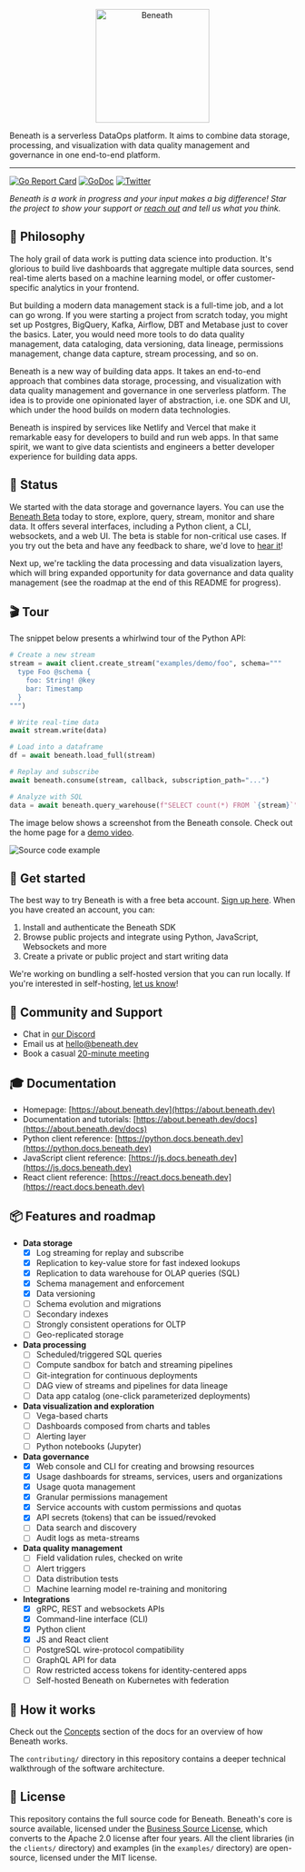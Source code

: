 <p align="center">
  <a href="https://about.beneath.dev/?utm_source=github&utm_medium=logo" target="_blank">
    <img src="https://raw.githubusercontent.com/beneath-hq/beneath/master/assets/logo/banner-icon-text-background.png" alt="Beneath" height="200">
  </a>
</p>

Beneath is a serverless DataOps platform. It aims to combine data storage, processing, and visualization with data quality management and governance in one end-to-end platform.

<hr />

[![Go Report Card](https://goreportcard.com/badge/github.com/beneath-hq/beneath?style=flat-square)](https://goreportcard.com/report/github.com/beneath-hq/beneath)
[![GoDoc](https://godoc.org/github.com/beneath-hq/beneath?status.svg)](https://godoc.org/github.com/beneath-hq/beneath)
[![Twitter](https://img.shields.io/badge/Follow-BeneathHQ-blue.svg?style=flat&logo=twitter)](https://twitter.com/BeneathHQ)

_Beneath is a work in progress and your input makes a big difference! Star the project to show your support or [reach out](https://about.beneath.dev/contact/) and tell us what you think._

## 🧠 Philosophy

The holy grail of data work is putting data science into production. It's glorious to build live dashboards that aggregate multiple data sources, send real-time alerts based on a machine learning model, or offer customer-specific analytics in your frontend.

But building a modern data management stack is a full-time job, and a lot can go wrong. If you were starting a project from scratch today, you might set up Postgres, BigQuery, Kafka, Airflow, DBT and Metabase just to cover the basics. Later, you would need more tools to do data quality management, data cataloging, data versioning, data lineage, permissions management, change data capture, stream processing, and so on.

Beneath is a new way of building data apps. It takes an end-to-end approach that combines data storage, processing, and visualization with data quality management and governance in one serverless platform. The idea is to provide one opinionated layer of abstraction, i.e. one SDK and UI, which under the hood builds on modern data technologies.

Beneath is inspired by services like Netlify and Vercel that make it remarkable easy for developers to build and run web apps. In that same spirit, we want to give data scientists and engineers a better developer experience for building data apps.

## 🚀 Status

We started with the data storage and governance layers. You can use the [Beneath Beta](https://beneath.dev/?noredirect=1) today to store, explore, query, stream, monitor and share data. It offers several interfaces, including a Python client, a CLI, websockets, and a web UI. The beta is stable for non-critical use cases. If you try out the beta and have any feedback to share, we'd love to [hear it](https://about.beneath.dev/contact/)!

Next up, we're tackling the data processing and data visualization layers, which will bring expanded opportunity for data governance and data quality management (see the roadmap at the end of this README for progress).

## 🎬 Tour

The snippet below presents a whirlwind tour of the Python API:

```python
# Create a new stream
stream = await client.create_stream("examples/demo/foo", schema="""
  type Foo @schema {
    foo: String! @key
    bar: Timestamp
  }
""")

# Write real-time data
await stream.write(data)

# Load into a dataframe
df = await beneath.load_full(stream)

# Replay and subscribe
await beneath.consume(stream, callback, subscription_path="...")

# Analyze with SQL
data = await beneath.query_warehouse(f"SELECT count(*) FROM `{stream}`")
```

The image below shows a screenshot from the Beneath console. Check out the home page for a [demo video](https://about.beneath.dev/).

![Source code example](https://about.beneath.dev/media/readme/monitoring.png)

## 🐣 Get started

The best way to try Beneath is with a free beta account. [Sign up here](https://beneath.dev/?noredirect=1). When you have created an account, you can:

1. Install and authenticate the Beneath SDK
2. Browse public projects and integrate using Python, JavaScript, Websockets and more
3. Create a private or public project and start writing data

We're working on bundling a self-hosted version that you can run locally. If you're interested in self-hosting, [let us know](https://about.beneath.dev/contact)!

## 👋 Community and Support

- Chat in [our Discord](https://discord.gg/f5yvx7YWau)
- Email us at [hello@beneath.dev](mailto:hello@beneath.dev)
- Book a casual [20-minute meeting](https://calendly.com/beneath-epg/beneath-office-hours)

## 🎓 Documentation

- Homepage: [https://about.beneath.dev](https://about.beneath.dev)
- Documentation and tutorials: [https://about.beneath.dev/docs](https://about.beneath.dev/docs)
- Python client reference: [https://python.docs.beneath.dev](https://python.docs.beneath.dev)
- JavaScript client reference: [https://js.docs.beneath.dev](https://js.docs.beneath.dev)
- React client reference: [https://react.docs.beneath.dev](https://react.docs.beneath.dev)

## 📦 Features and roadmap

- **Data storage**
  - [x] Log streaming for replay and subscribe
  - [x] Replication to key-value store for fast indexed lookups
  - [x] Replication to data warehouse for OLAP queries (SQL)
  - [x] Schema management and enforcement
  - [x] Data versioning
  - [ ] Schema evolution and migrations
  - [ ] Secondary indexes
  - [ ] Strongly consistent operations for OLTP
  - [ ] Geo-replicated storage
- **Data processing**
  - [ ] Scheduled/triggered SQL queries
  - [ ] Compute sandbox for batch and streaming pipelines
  - [ ] Git-integration for continuous deployments
  - [ ] DAG view of streams and pipelines for data lineage
  - [ ] Data app catalog (one-click parameterized deployments)
- **Data visualization and exploration**
  - [ ] Vega-based charts
  - [ ] Dashboards composed from charts and tables
  - [ ] Alerting layer
  - [ ] Python notebooks (Jupyter)
- **Data governance**
  - [x] Web console and CLI for creating and browsing resources
  - [x] Usage dashboards for streams, services, users and organizations
  - [x] Usage quota management
  - [x] Granular permissions management
  - [x] Service accounts with custom permissions and quotas
  - [x] API secrets (tokens) that can be issued/revoked
  - [ ] Data search and discovery
  - [ ] Audit logs as meta-streams
- **Data quality management**
  - [ ] Field validation rules, checked on write
  - [ ] Alert triggers
  - [ ] Data distribution tests
  - [ ] Machine learning model re-training and monitoring
- **Integrations**
  - [x] gRPC, REST and websockets APIs
  - [x] Command-line interface (CLI)
  - [x] Python client
  - [x] JS and React client
  - [ ] PostgreSQL wire-protocol compatibility
  - [ ] GraphQL API for data
  - [ ] Row restricted access tokens for identity-centered apps
  - [ ] Self-hosted Beneath on Kubernetes with federation

## 🍿 How it works

Check out the [Concepts](https://about.beneath.dev/docs/concepts/) section of the docs for an overview of how Beneath works.

The `contributing/` directory in this repository contains a deeper technical walkthrough of the software architecture.

## 🛒 License

This repository contains the full source code for Beneath. Beneath's core is source available, licensed under the [Business Source License](https://github.com/beneath-hq/beneath/blob/master/licenses/BSL.txt), which converts to the Apache 2.0 license after four years. All the client libraries (in the `clients/` directory) and examples (in the `examples/` directory) are open-source, licensed under the MIT license.
